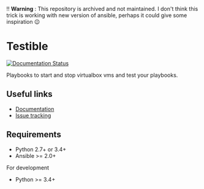 ‼️ **Warning** : This repository is archived and not maintained. I don't think this trick is working with new version of ansible, perhaps it could give some inspiration 😉


Testible
========

[![Documentation Status](https://readthedocs.org/projects/testible/badge/?version=latest)](http://testible.readthedocs.io/en/latest/?badge=latest)

Playbooks to start and stop virtualbox vms and test your playbooks.


Useful links
------------

 * [Documentation](http://testible.readthedocs.io/en/latest/)
 * [Issue tracking](https://github.com/ioO/testible/issues)

Requirements
-------------

  * Python 2.7+ or 3.4+
  * Ansible >= 2.0+

For development

  * Python >= 3.4+
